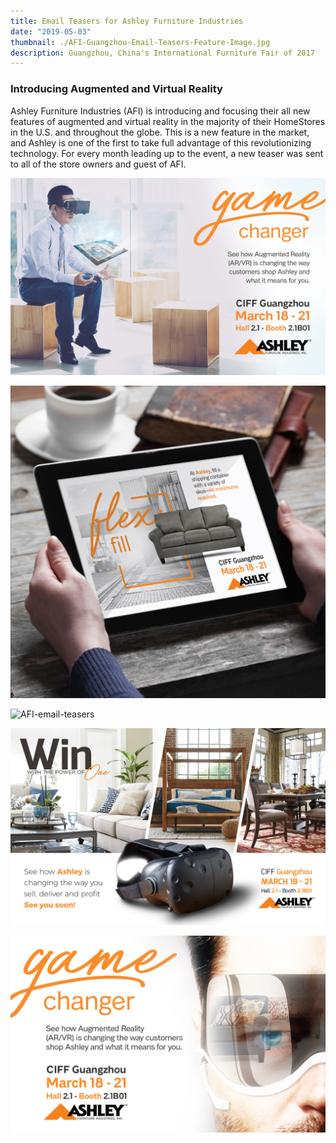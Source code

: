 ```yaml
---
title: Email Teasers for Ashley Furniture Industries
date: "2019-05-03"
thumbnail: ./AFI-Guangzhou-Email-Teasers-Feature-Image.jpg
description: Guangzhou, China's International Furniture Fair of 2017
---
```


### Introducing Augmented and Virtual Reality

Ashley Furniture Industries (AFI) is introducing and focusing their all new features of augmented and virtual reality in the majority of their HomeStores in the U.S. and throughout the globe. This is a new feature in the market, and Ashley is one of the first to take full advantage of this revolutionizing technology. For every month leading up to the event, a new teaser was sent to all of the store owners and guest of AFI.

<div class="kg-card kg-image-card kg-width-full">

![AFI-email-teasers](./AFI-Guangzhou-Email-Teasers-Feature-Image-Mockup.jpg)

</div>

<div class="kg-card kg-image-card kg-width-full">

![AFI-email-teasers](./AFI-Guangzhou-Email-Teasers-Mockup-02.jpg)

</div>

<div class="kg-card kg-image-card kg-width-full">

![AFI-email-teasers](./AFI_Guangzhou_Teaser1.jpg)

</div>

<div class="kg-card kg-image-card kg-width-full">

![AFI-email-teasers](./AFI_Guangzhou_Teaser2.jpg)

</div>

<div class="kg-card kg-image-card kg-width-full">

![AFI-email-teasers](./AFI_Guangzhou_Teaser3.jpg)

</div>
